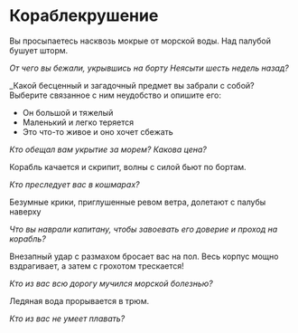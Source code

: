 # Кораблекрушение

Вы просыпаетесь насквозь мокрые от морской воды. Над палубой бушует шторм.

_От чего вы бежали, укрывшись на борту Неясыти шесть недель назад?_

_Какой бесценный и загадочный предмет вы забрали с собой? Выберите связанное с ним неудобство и опишите его:

- Он большой и тяжелый
- Маленький и легко теряется
- Это что-то живое и оно хочет сбежать

_Кто обещал вам укрытие за морем? Какова цена?_

Корабль качается и скрипит, волны с силой бьют по бортам.

_Кто преследует вас в кошмарах?_

Безумные крики, приглушенные ревом ветра, долетают с палубы наверху

_Что вы наврали капитану, чтобы завоевать его доверие и проход на корабль?_

Внезапный удар с размахом бросает вас на пол. Весь корпус мощно вздрагивает, а затем с грохотом трескается!

_Кто из вас всю дорогу мучился морской болезнью?_

Ледяная вода прорывается в трюм.

_Кто из вас не умеет плавать?_
